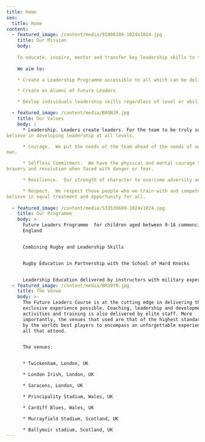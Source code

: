 ```yaml
---
title: Home
seo:
  title: Home
content:
  - featured_image: /content/media/91006289-1024x1024.jpg
    title: Our Mission
    body: 
    
    To educate, inspire, mentor and transfer key leadership skills to the next generation. 
    
    We aim to:

    * Create a Leadership Programme accessible to all which can be delivered on a global scale

    * Create an Alumni of Future Leaders

    * Devlop individuals leadership skills regardless of level or ability

  - featured_image: /content/media/B0GNJR.jpg
    title: Our Values
    body: |
      * Leadership. Leaders create leaders. For the team to be truly successful we 
believe in developing leadership at all levels. 

      * Courage.  We put the needs of the team ahead of the needs of our 
own.

      * Selfless Commitment.  We have the physical and mental courage to possess confidence, 
bravery and resolution when faced with danger or fear.

      * Resilience.  Our strength of character to overcome adversity and bounce back.

      * Respect.  We respect those people who we train with and compete against. We 
believe in equal treatment and opportunity for all.
      
  - featured_image: /content/media/533530689-1024x1024.jpg
    title: Our Programme
    body: >-
      Future Leaders Programme  for children aged between 9-16 commencing in
      England


      Combining Rugby and Leadership Skills


      Rugby Education in Partnership with the School of Hard Knocks


      Leadership Education delivered by instructors with military experience
  - featured_image: /content/media/BR30YN.jpg
    title: The Venue
    body: >-
      The Future Leaders Course is at the cutting edge in delivering the most
      exclusive experience possible. Coaching, leadership and development
      activities and training is also delivered by elite staff. More
      importantly, the venues that used are that of the highest standard, used
      by the worlds best players to encompass an unforgettable experience for
      all that attend.


      The venues:


      * Twickenham, London, UK

      * London Irish, London, UK

      * Saracens, London, UK

      * Principality Stadium, Wales, UK

      * Cardiff Blues, Wales, UK

      * Murrayfield Stadium, Scotland, UK

      * Ballymuir stadium, Scotland, UK
---
```


